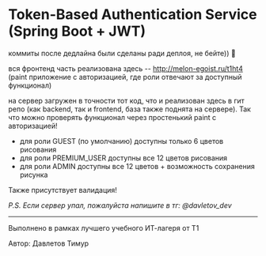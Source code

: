 # Token-Based Authentication Service (Spring Boot + JWT)

коммиты после дедлайна были сделаны ради деплоя, не бейте)) 🥹

вся фронтенд часть реализована здесь -- http://melon-egoist.ru/t1ht4 (paint приложение с авторизацией, где роли отвечают за доступный функционал)

на сервер загружен в точности тот код, что и реализован здесь в гит репо (как backend, так и frontend, база также поднята на сервере). Так что можно проверять функционал через простенький paint с авторизацией!

- для роли GUEST (по умолчанию) доступны только 6 цветов рисования
- для роли PREMIUM_USER доступны все 12 цветов рисования
- для роли ADMIN доступны все 12 цветов + возможность сохранения рисунка

Также присутствует валидация!

*P.S. Если сервер упал, пожалуйста напишите в тг: @davletov_dev*

***
Выполнено в рамках лучшего учебного ИТ-лагеря от Т1

Автор: Давлетов Тимур
